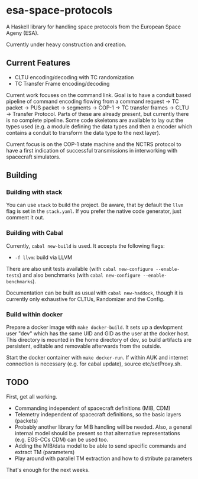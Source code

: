 # esa-space-protocols

A Haskell library for handling space protocols from the European Space Ageny (ESA). 

Currently under heavy construction and creation. 

## Current Features ##

 * CLTU encoding/decoding with TC randomization
 * TC Transfer Frame encoding/decoding
 
Current work focuses on the command link. Goal is to have a conduit based pipeline of command encoding flowing from a command request -> TC packet -> PUS packet -> segments -> COP-1 -> TC transfer frames -> CLTU -> Transfer Protocol. Parts of these are already present, but currently there is no complete pipeline. Some code skeletons are available to lay out the types used (e.g. a module defining the data types and then a encoder which contains a conduit to transform the data type to the next layer).

Current focus is on the COP-1 state machine and the NCTRS protocol to have a first indication of successful transmissions in interworking with spacecraft simulators. 
 
 ## Building ##
 
 ### Building with stack ###
 
 You can use `stack` to build the project. Be aware, that by default the `llvm` flag is set in the `stack.yaml`. If you prefer the native code generator, just comment it out.
 
 ### Building with Cabal ###
 
 Currently, `cabal new-build` is used. It accepts the following flags:
  * `-f llvm`: build via LLVM

There are also unit tests available (with `cabal new-configure --enable-tests`) and 
also benchmarks (with `cabal new-configure --enable-benchmarks`).

Documentation can be built as usual with `cabal new-haddock`, though it is currently only exhaustive for CLTUs, Randomizer and the Config.

### Build within docker ###

 Prepare a docker image with `make docker-build`. It sets up a devlopment user "dev"
 which has the same UID and GID as the user at the docker host.
 This directory is mounted in the home directory of dev, so build artifacts 
 are persistent, editable and removable afterwards from the outside.

 Start the docker container with `make docker-run`.
 If within AUK and internet connection is necessary (e.g. for cabal update),
 source etc/setProxy.sh.
 
## TODO ##

First, get all working.
 * Commanding independent of spacecraft definitions (MIB, CDM)
 * Telemetry independent of spacecraft definitions, so the basic layers (packets)
 * Probably another library for MIB handling will be needed. Also, a general internal model should be present so that alternative representations (e.g. EGS-CCs CDM) can be used too.
 * Adding the MIB/data model to be able to send specific commands and extract TM (parameters)
 * Play around with parallel TM extraction and how to distribute parameters
 
That's enough for the next weeks.
